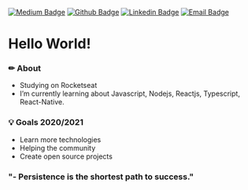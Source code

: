  [![Medium Badge](https://img.shields.io/twitter/url?color=Black&label=Medium&logo=Medium&logoColor=Black&url=https%3A%2F%2Fmedium.com%2F%40rafaelinhares)](https://medium.com/@rafaelinhares)
 [![Github Badge](https://img.shields.io/twitter/url?color=Black&label=Github&logo=Github&logoColor=Black&style=social&url=https%3A%2F%2Fmedium.com%2F%40rafaelinhares)](https://github.com/rvkash)
[![Linkedin Badge](https://img.shields.io/twitter/url?color=Black&label=Linkedin&logo=Linkedin&logoColor=Black&style=social&url=https%3A%2F%2Fmedium.com%2F%40rafaelinhares)](https://www.linkedin.com/in/rafael-linhares-js/)
[![Email Badge](https://img.shields.io/twitter/url?color=Black&label=Email&logo=Gmail&logoColor=Black&style=social&url=https%3A%2F%2Fmedium.com%2F%40rafaelinhares)](mailto:rafael.ieel@hotmail.com)

<h1>
    Hello World!
</h1>


### ✏ About
- Studying on Rocketseat </br>
- I’m currently learning about Javascript, Nodejs, Reactjs, Typescript, React-Native.

### 💡 Goals 2020/2021
- Learn more technologies
- Helping the community
- Create open source projects

### "- Persistence is the shortest path to success."
  
 
 
 
 

 
<!--
**Rvkash/rvkash** is a ✨ _special_ ✨ repository because its `README.md` (this file) appears on your GitHub profile.
